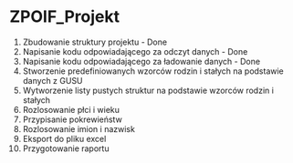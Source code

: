 # ZPOIF_Projekt
1. Zbudowanie struktury projektu - Done
2. Napisanie kodu odpowiadającego za odczyt danych - Done
3. Napisanie kodu odpowiadającego za ładowanie danych - Done
4. Stworzenie predefiniowanych wzorców rodzin i stałych na podstawie danych z GUSU
5. Wytworzenie listy pustych struktur na podstawie wzorców rodzin i stałych
6. Rozlosowanie płci i wieku
7. Przypisanie pokrewieństw
8. Rozlosowanie imion i nazwisk
9. Eksport do pliku excel
10. Przygotowanie raportu
